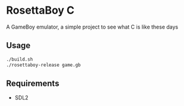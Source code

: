RosettaBoy C
==============
A GameBoy emulator, a simple project to see what C is like these days

Usage
-----

```bash
./build.sh
./rosettaboy-release game.gb
```

Requirements
------------
- SDL2
